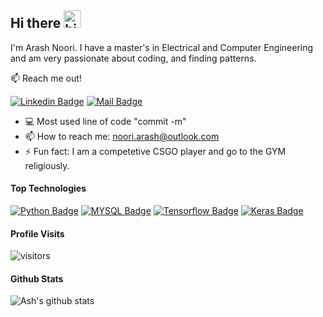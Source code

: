 ## Hi there <img src="https://user-images.githubusercontent.com/1303154/88677602-1635ba80-d120-11ea-84d8-d263ba5fc3c0.gif" width="28px" height="28px" alt="hi">

I'm Arash Noori. I have a master's in Electrical and Computer Engineering and am very passionate about coding, and finding patterns.

:mailbox: Reach me out!

 [![Linkedin Badge](https://img.shields.io/badge/-Arash-0e76a8?style=flat&labelColor=0e76a8&logo=linkedin&logoColor=white)](https://www.linkedin.com/in/arash-noori/) [![Mail Badge](https://img.shields.io/badge/-arashnoori-c0392b?style=flat&labelColor=c0392b&logo=gmail&logoColor=white)](mailto:noori.arash@outlook.com)


- :computer: Most used line of code "commit -m"
- 📫 How to reach me: noori.arash@outlook.com
- ⚡ Fun fact: I am a competetive CSGO player and go to the GYM religiously.

#### Top Technologies

<!-- TODO: Make technologies links takes you to repositories -->

[![Python Badge](https://img.shields.io/badge/Python-FFD43B?style=for-the-badge&logo=python&logoColor=blue)](#) [![MYSQL Badge](https://img.shields.io/badge/MySQL-005C84?style=for-the-badge&logo=mysql&logoColor=white)](#) [![Tensorflow Badge](https://img.shields.io/badge/TensorFlow-FF6F00?style=for-the-badge&logo=TensorFlow&logoColor=white)](#) [![Keras Badge](https://img.shields.io/badge/Keras-FF0000?style=for-the-badge&logo=keras&logoColor=white)](#)



#### Profile Visits 

![visitors](https://visitor-badge.glitch.me/badge?page_id=ashnoori.ashnoori)

#### Github Stats

![Ash's github stats](https://github-readme-stats.vercel.app/api?username=ashnoori&count_private=true&theme=synthwave&hide=contribs,prs)
